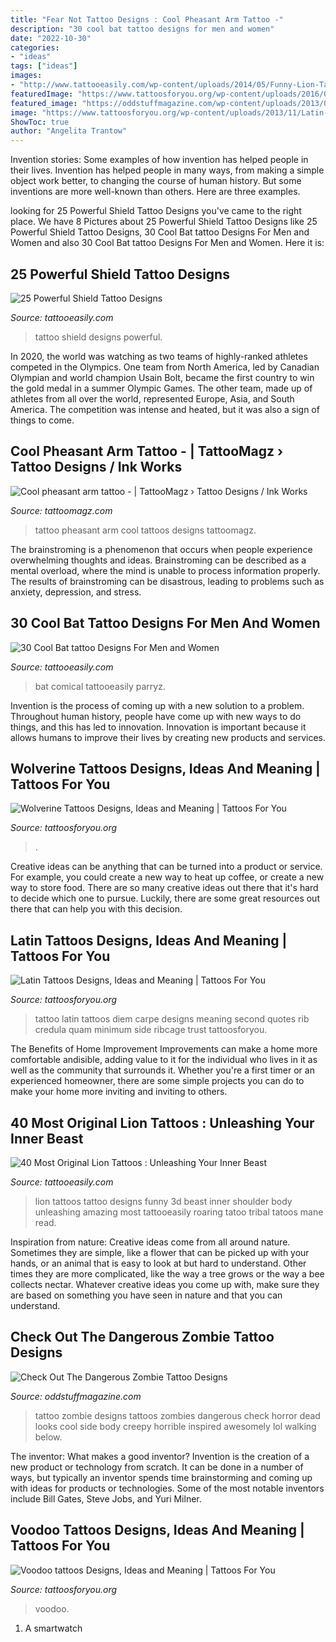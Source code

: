 ```yaml
---
title: "Fear Not Tattoo Designs : Cool Pheasant Arm Tattoo -"
description: "30 cool bat tattoo designs for men and women"
date: "2022-10-30"
categories:
- "ideas"
tags: ["ideas"]
images:
- "http://www.tattooeasily.com/wp-content/uploads/2014/05/Funny-Lion-Tattoos-3.jpg"
featuredImage: "https://www.tattoosforyou.org/wp-content/uploads/2016/03/Wolverine-Tattoos.jpg"
featured_image: "https://oddstuffmagazine.com/wp-content/uploads/2013/08/zombie-tattoo-designs-27.jpg"
image: "https://www.tattoosforyou.org/wp-content/uploads/2013/11/Latin-Tattoo-200x300.jpg"
ShowToc: true
author: "Angelita Trantow"
---
```



Invention stories: Some examples of how invention has helped people in their lives.
Invention has helped people in many ways, from making a simple object work better, to changing the course of human history. But some inventions are more well-known than others. Here are three examples.

	

		
looking for 25 Powerful Shield Tattoo Designs you've came to the right place. We have 8 Pictures about 25 Powerful Shield Tattoo Designs like 25 Powerful Shield Tattoo Designs, 30 Cool Bat tattoo Designs For Men and Women and also 30 Cool Bat tattoo Designs For Men and Women. Here it is:
		
    
## 25 Powerful Shield Tattoo Designs

<img loading=lazy src="http://www.tattooeasily.com/wp-content/uploads/2013/06/1313.jpg" onerror="this.onerror=null;this.src='https://tse4.mm.bing.net/th?id=OIP.zbcklhJhCTtK_myoumOyhQHaJ4&amp;pid=15.1';" alt="25 Powerful Shield Tattoo Designs">

_Source: tattooeasily.com_

>tattoo shield designs powerful. 

	

In 2020, the world was watching as two teams of highly-ranked athletes competed in the Olympics. One team from North America, led by Canadian Olympian and world champion Usain Bolt, became the first country to win the gold medal in a summer Olympic Games. The other team, made up of athletes from all over the world, represented Europe, Asia, and South America. The competition was intense and heated, but it was also a sign of things to come.

    
## Cool Pheasant Arm Tattoo - | TattooMagz › Tattoo Designs / Ink Works

<img loading=lazy src="https://tattoomagz.com/wp-content/uploads/Cool-pheasant-arm-tattoo.jpg" onerror="this.onerror=null;this.src='https://tse1.mm.bing.net/th?id=OIP.2A_ihcSvVKLy1VLILYJjHQHaJ4&amp;pid=15.1';" alt="Cool pheasant arm tattoo - | TattooMagz › Tattoo Designs / Ink Works">

_Source: tattoomagz.com_

>tattoo pheasant arm cool tattoos designs tattoomagz. 

	

The brainstroming is a phenomenon that occurs when people experience overwhelming thoughts and ideas. Brainstroming can be described as a mental overload, where the mind is unable to process information properly. The results of brainstroming can be disastrous, leading to problems such as anxiety, depression, and stress.

    
## 30 Cool Bat Tattoo Designs For Men And Women

<img loading=lazy src="http://www.tattooeasily.com/wp-content/uploads/2013/06/31.jpeg" onerror="this.onerror=null;this.src='https://tse4.mm.bing.net/th?id=OIP.E4jmifjEmVgxgQt_KgJpwwHaJ4&amp;pid=15.1';" alt="30 Cool Bat tattoo Designs For Men and Women">

_Source: tattooeasily.com_

>bat comical tattooeasily parryz. 

	

Invention is the process of coming up with a new solution to a problem. Throughout human history, people have come up with new ways to do things, and this has led to innovation. Innovation is important because it allows humans to improve their lives by creating new products and services.

    
## Wolverine Tattoos Designs, Ideas And Meaning | Tattoos For You

<img loading=lazy src="https://www.tattoosforyou.org/wp-content/uploads/2016/03/Wolverine-Tattoos.jpg" onerror="this.onerror=null;this.src='https://tse3.mm.bing.net/th?id=OIP.F-GSPG6mucatXitiuz7XCgHaJ6&amp;pid=15.1';" alt="Wolverine Tattoos Designs, Ideas and Meaning | Tattoos For You">

_Source: tattoosforyou.org_

>. 

	

Creative ideas can be anything that can be turned into a product or service. For example, you could create a new way to heat up coffee, or create a new way to store food. There are so many creative ideas out there that it's hard to decide which one to pursue. Luckily, there are some great resources out there that can help you with this decision.

    
## Latin Tattoos Designs, Ideas And Meaning | Tattoos For You

<img loading=lazy src="https://www.tattoosforyou.org/wp-content/uploads/2013/11/Latin-Tattoo-200x300.jpg" onerror="this.onerror=null;this.src='https://tse3.mm.bing.net/th?id=OIP.lBDaLYuP7wDX2It0wZryvwAAAA&amp;pid=15.1';" alt="Latin Tattoos Designs, Ideas and Meaning | Tattoos For You">

_Source: tattoosforyou.org_

>tattoo latin tattoos diem carpe designs meaning second quotes rib credula quam minimum side ribcage trust tattoosforyou. 

	

The Benefits of Home Improvement
Improvements can make a home more comfortable andisible, adding value to it for the individual who lives in it as well as the community that surrounds it. Whether you're a first timer or an experienced homeowner, there are some simple projects you can do to make your home more inviting and inviting to others.

    
## 40 Most Original Lion Tattoos : Unleashing Your Inner Beast

<img loading=lazy src="http://www.tattooeasily.com/wp-content/uploads/2014/05/Funny-Lion-Tattoos-3.jpg" onerror="this.onerror=null;this.src='https://tse4.mm.bing.net/th?id=OIP.AgAMTN0RtSD6agTl63yY1gHaG-&amp;pid=15.1';" alt="40 Most Original Lion Tattoos : Unleashing Your Inner Beast">

_Source: tattooeasily.com_

>lion tattoos tattoo designs funny 3d beast inner shoulder body unleashing amazing most tattooeasily roaring tatoo tribal tatoos mane read. 

	

Inspiration from nature:
Creative ideas come from all around nature. Sometimes they are simple, like a flower that can be picked up with your hands, or an animal that is easy to look at but hard to understand. Other times they are more complicated, like the way a tree grows or the way a bee collects nectar. Whatever creative ideas you come up with, make sure they are based on something you have seen in nature and that you can understand.

    
## Check Out The Dangerous Zombie Tattoo Designs

<img loading=lazy src="https://oddstuffmagazine.com/wp-content/uploads/2013/08/zombie-tattoo-designs-27.jpg" onerror="this.onerror=null;this.src='https://tse1.mm.bing.net/th?id=OIP.DrblWVLHQUNKZ49RbI0cyAHaJ4&amp;pid=15.1';" alt="Check Out The Dangerous Zombie Tattoo Designs">

_Source: oddstuffmagazine.com_

>tattoo zombie designs tattoos zombies dangerous check horror dead looks cool side body creepy horrible inspired awesomely lol walking below. 

	

The inventor: What makes a good inventor?
Invention is the creation of a new product or technology from scratch. It can be done in a number of ways, but typically an inventor spends time brainstorming and coming up with ideas for products or technologies. Some of the most notable inventors include Bill Gates, Steve Jobs, and Yuri Milner.

    
## Voodoo Tattoos Designs, Ideas And Meaning | Tattoos For You

<img loading=lazy src="https://www.tattoosforyou.org/wp-content/uploads/2016/05/Voodoo-Doll-Tattoos.jpg" onerror="this.onerror=null;this.src='https://tse4.mm.bing.net/th?id=OIP.Xu-g_sPg_oUIWe9v8fVhUQHaLV&amp;pid=15.1';" alt="Voodoo tattoos Designs, Ideas and Meaning | Tattoos For You">

_Source: tattoosforyou.org_

>voodoo. 

	

1. A smartwatch

